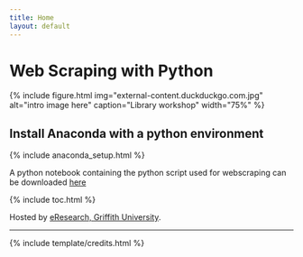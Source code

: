 ```yaml
---
title: Home
layout: default
---
```


# Web Scraping with Python

{% include figure.html img="external-content.duckduckgo.com.jpg" alt="intro image here" caption="Library workshop" width="75%" %}


## Install Anaconda with a python environment

{% include anaconda_setup.html %}

A python notebook containing the python script used for webscraping can be downloaded <a href="https://minhaskamal.github.io/DownGit/#/home?url=https://github.com/gu-eresearch/web_scraping_workshop/blob/main/downloads/webscraping.ipynb" target="_blank">here</a>


{% include toc.html %}

Hosted by [eResearch, Griffith University](https://www.griffith.edu.au/eresearch-services).

------

{% include template/credits.html %}

